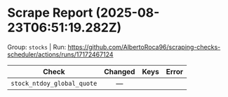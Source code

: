 # Scrape Report (2025-08-23T06:51:19.282Z)

Group: `stocks`  |  Run: https://github.com/AlbertoRoca96/scraping-checks-scheduler/actions/runs/17172467124

| Check | Changed | Keys | Error |
|---|:---:|:--|:--|
| `stock_ntdoy_global_quote` | — |  |  |
